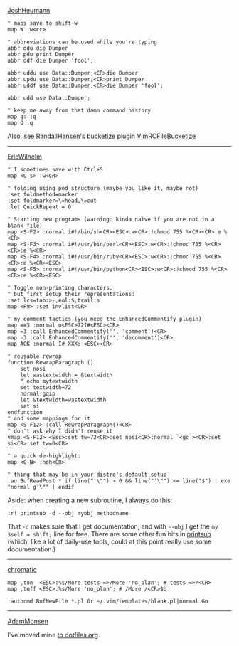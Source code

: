 [JoshHeumann](/JoshHeumann)

    " maps save to shift-w
    map W :w<cr>

    " abbreviations can be used while you're typing
    abbr ddu die Dumper 
    abbr pdu print Dumper
    abbr ddf die Dumper 'fool';

    abbr uddu use Data::Dumper;<CR>die Dumper
    abbr updu use Data::Dumper;<CR>print Dumper
    abbr uddf use Data::Dumper;<CR>die Dumper 'fool';

    abbr udd use Data::Dumper;

    " keep me away from that damn command history
    map q: :q
    map Q :q

Also, see [RandallHansen](/RandallHansen)'s bucketize plugin [VimRCFileBucketize](/VimRCFileBucketize)

---

[EricWilhelm](/EricWilhelm)

    " I sometimes save with Ctrl+S
    map <C-s> :w<CR>

    " folding using pod structure (maybe you like it, maybe not)
    :set foldmethod=marker
    :set foldmarker=\=head,\=cut
    :let QuickRepeat = 0

    " Starting new programs (warning: kinda naive if you are not in a blank file)
    map <S-F2> :normal i#!/bin/sh<CR><ESC>:w<CR>:!chmod 755 %<CR><CR>:e %<CR>
    map <S-F3> :normal i#!/usr/bin/perl<CR><ESC>:w<CR>:!chmod 755 %<CR><CR>:e %<CR>
    map <S-F4> :normal i#!/usr/bin/ruby<CR><ESC>:w<CR>:!chmod 755 %<CR><CR>:e %<CR><ESC>
    map <S-F5> :normal i#!/usr/bin/python<CR><ESC>:w<CR>:!chmod 755 %<CR><CR>:e %<CR><ESC>

    " Toggle non-printing characters.
    " but first setup their representations:
    :set lcs=tab:>-,eol:$,trail:s
    map <F9> :set invlist<CR>

    " my comment tactics (you need the EnhancedCommentify plugin)
    map ==3 :normal o<ESC>72I#<ESC><CR>
    map =3 :call EnhancedCommentify('', 'comment')<CR>
    map -3 :call EnhancedCommentify('', 'decomment')<CR>
    map ACK :normal I# XXX: <ESC><CR>

    " reusable rewrap
    function RewrapParagraph ()
        set nosi
        let wastextwidth = &textwidth
        " echo mytextwidth
        set textwidth=72
        normal gqip
        let &textwidth=wastextwidth
        set si
    endfunction
    " and some mappings for it
    map <S-F12> :call RewrapParagraph()<CR>
    " don't ask why I didn't reuse it
    vmap <S-F12> <Esc>:set tw=72<CR>:set nosi<CR>:normal `<gq`><CR>:set si<CR>:set tw=0<CR>

    " a quick de-highlight:
    map <C-N> :noh<CR>

    " thing that may be in your distro's default setup
    :au BufReadPost * if line("'\"") > 0 && line("'\"") <= line("$") | exe "normal g'\"" | endif

Aside:  when creating a new subroutine, I always do this:

    :r! printsub -d --obj myobj methodname

That `-d` makes sure that I get documentation, and with `--obj` I get the `my $self = shift;` line for free.  There are some other fun bits in [printsub](http://scratchcomputing.com/tmp/printsub) (which, like a lot of daily-use tools, could at this point really use some documentation.)

---

[chromatic](/chromatic)

    map ,ton  <ESC>:%s/More tests =>/More 'no_plan'; # tests =>/<CR>
    map ,toff <ESC>:%s/More 'no_plan'; # /More /<CR>$b

    :autocmd BufNewFile *.pl 0r ~/.vim/templates/blank.pl|normal Go

---

[AdamMonsen](/AdamMonsen)

I've moved mine [to dotfiles.org](http://dotfiles.org/~meonkeys/.vimrc).
